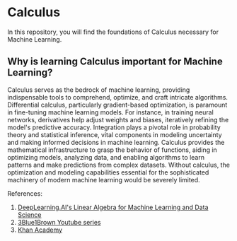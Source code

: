 # Calculus

In this repository, you will find the foundations of Calculus necessary for Machine Learning. 

## Why is learning Calculus important for Machine Learning?

Calculus serves as the bedrock of machine learning, providing indispensable tools to comprehend, optimize, and craft intricate algorithms. Differential calculus, particularly gradient-based optimization, is paramount in fine-tuning machine learning models. For instance, in training neural networks, derivatives help adjust weights and biases, iteratively refining the model's predictive accuracy. Integration plays a pivotal role in probability theory and statistical inference, vital components in modeling uncertainty and making informed decisions in machine learning. Calculus provides the mathematical infrastructure to grasp the behavior of functions, aiding in optimizing models, analyzing data, and enabling algorithms to learn patterns and make predictions from complex datasets. Without calculus, the optimization and modeling capabilities essential for the sophisticated machinery of modern machine learning would be severely limited.

References:
1. [DeepLearning.AI's Linear Algebra for Machine Learning and Data Science](https://www.coursera.org/learn/machine-learning-calculus)
2. [3Blue1Brown Youtube series](https://www.youtube.com/playlist?list=PL0-GT3co4r2wlh6UHTUeQsrf3mlS2lk6x)
3. [Khan Academy](https://www.khanacademy.org/math/multivariable-calculus)
